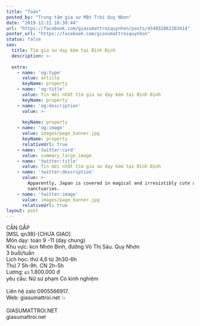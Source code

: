 ```yaml
---
title: "Toán"
posted_by: "Trung tâm gia sư Mặt Trời Quy Nhơn"
date: "2019-12-11 16:30:44"
url: "https://facebook.com/giasumattroiquynhon/posts/454032862203414"
poster_url: "https://facebook.com/giasumattroiquynhon"
status: false
seo:
  title: Tìm gia sư dạy kèm tại Bình Định
  description: >-
    
  extra:
    - name: 'og:type'
      value: article
      keyName: property
    - name: 'og:title'
      value: Tin mới nhất tìm gia sư dạy kèm tại Bình Định
      keyName: property
    - name: 'og:description'
      value: >-
        
      keyName: property
    - name: 'og:image'
      value: images/page_banner.jpg
      keyName: property
      relativeUrl: true
    - name: 'twitter:card'
      value: summary_large_image
    - name: 'twitter:title'
      value: Tin mới nhất tìm gia sư dạy kèm tại Bình Định
    - name: 'twitter:description'
      value: >-
        Apparently, Japan is covered in magical and irresistibly cute animal
        sanctuaries.
    - name: 'twitter:image'
      value: images/page_banner.jpg
      relativeUrl: true
layout: post
---
```

CẦN GẤP<br>[MSL qn38]-[CHƯA GIAO]<br>Môn dạy: toán 9 -11 (dạy chung)<br>Khu vực: kcn Nhơn Bình, đường Võ Thị Sáu. Quy Nhơn<br>3 buổi/tuần<br>Lịch học: thứ 4,6 từ 3h30-6h<br>Thứ 7 5h-9h. CN 2h-5h<br>Lương: 💵 1.800.000 đ<br>yêu cầu: Nữ sư phạm Có kinh nghiệm<br><br>Liên hệ zalo 0905566917.<br>Web: giasumattroi.net 💥<br><br>GIASUMATTROI.NET<br>giasumattroi.net
